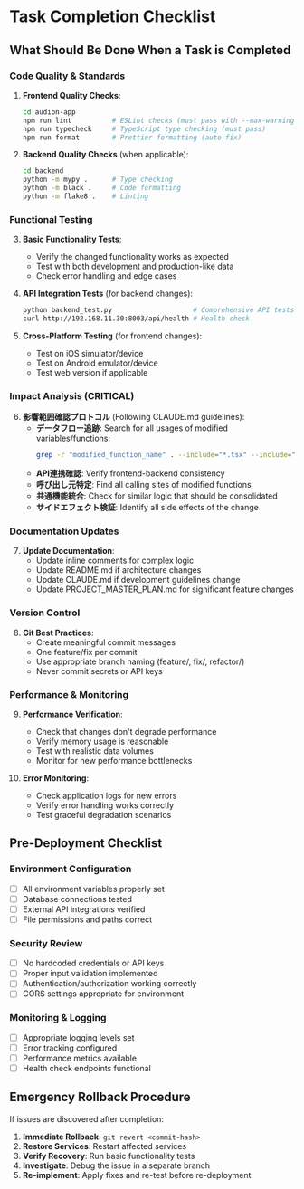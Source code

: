 # Task Completion Checklist

## What Should Be Done When a Task is Completed

### Code Quality & Standards
1. **Frontend Quality Checks**:
   ```bash
   cd audion-app
   npm run lint          # ESLint checks (must pass with --max-warnings=0)
   npm run typecheck     # TypeScript type checking (must pass)
   npm run format        # Prettier formatting (auto-fix)
   ```

2. **Backend Quality Checks** (when applicable):
   ```bash
   cd backend
   python -m mypy .      # Type checking
   python -m black .     # Code formatting
   python -m flake8 .    # Linting
   ```

### Functional Testing
3. **Basic Functionality Tests**:
   - Verify the changed functionality works as expected
   - Test with both development and production-like data
   - Check error handling and edge cases

4. **API Integration Tests** (for backend changes):
   ```bash
   python backend_test.py                    # Comprehensive API tests
   curl http://192.168.11.30:8003/api/health # Health check
   ```

5. **Cross-Platform Testing** (for frontend changes):
   - Test on iOS simulator/device
   - Test on Android emulator/device  
   - Test web version if applicable

### Impact Analysis (CRITICAL)
6. **影響範囲確認プロトコル** (Following CLAUDE.md guidelines):
   - **データフロー追跡**: Search for all usages of modified variables/functions:
     ```bash
     grep -r "modified_function_name" . --include="*.tsx" --include="*.ts" --include="*.py"
     ```
   - **API連携確認**: Verify frontend-backend consistency
   - **呼び出し元特定**: Find all calling sites of modified functions
   - **共通機能統合**: Check for similar logic that should be consolidated
   - **サイドエフェクト検証**: Identify all side effects of the change

### Documentation Updates
7. **Update Documentation**:
   - Update inline comments for complex logic
   - Update README.md if architecture changes
   - Update CLAUDE.md if development guidelines change
   - Update PROJECT_MASTER_PLAN.md for significant feature changes

### Version Control
8. **Git Best Practices**:
   - Create meaningful commit messages
   - One feature/fix per commit
   - Use appropriate branch naming (feature/, fix/, refactor/)
   - Never commit secrets or API keys

### Performance & Monitoring
9. **Performance Verification**:
   - Check that changes don't degrade performance
   - Verify memory usage is reasonable
   - Test with realistic data volumes
   - Monitor for new performance bottlenecks

10. **Error Monitoring**:
    - Check application logs for new errors
    - Verify error handling works correctly
    - Test graceful degradation scenarios

## Pre-Deployment Checklist

### Environment Configuration
- [ ] All environment variables properly set
- [ ] Database connections tested
- [ ] External API integrations verified
- [ ] File permissions and paths correct

### Security Review
- [ ] No hardcoded credentials or API keys
- [ ] Proper input validation implemented
- [ ] Authentication/authorization working correctly
- [ ] CORS settings appropriate for environment

### Monitoring & Logging
- [ ] Appropriate logging levels set
- [ ] Error tracking configured
- [ ] Performance metrics available
- [ ] Health check endpoints functional

## Emergency Rollback Procedure
If issues are discovered after completion:
1. **Immediate Rollback**: `git revert <commit-hash>`
2. **Restore Services**: Restart affected services
3. **Verify Recovery**: Run basic functionality tests
4. **Investigate**: Debug the issue in a separate branch
5. **Re-implement**: Apply fixes and re-test before re-deployment